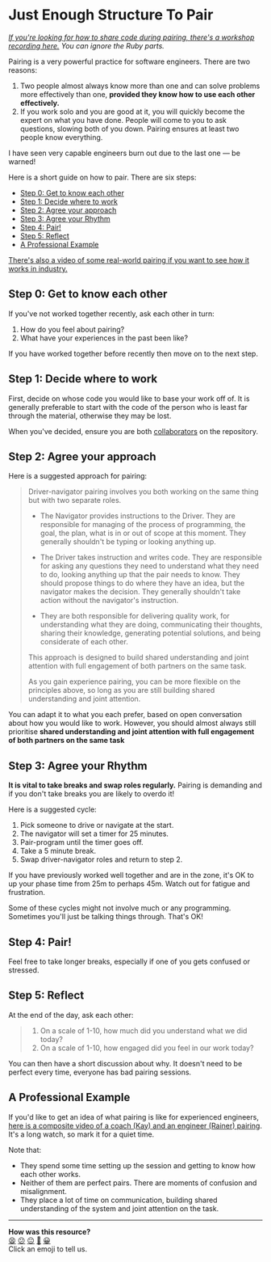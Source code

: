 # Just Enough Structure To Pair

_[If you're looking for how to share code during pairing, there's a workshop
recording here.](https://youtu.be/uLbPGE6pRdc?t=0s) You can ignore the Ruby
parts._

<!-- OMITTED -->

Pairing is a very powerful practice for software engineers. There are two
reasons:

1. Two people almost always know more than one and can solve problems more
   effectively than one, **provided they know how to use each other
   effectively.**
2. If you work solo and you are good at it, you will quickly become the expert
   on what you have done. People will come to you to ask questions, slowing both
   of you down. Pairing ensures at least two people know everything.

I have seen very capable engineers burn out due to the last one — be warned!

Here is a short guide on how to pair. There are six steps:

- [Step 0: Get to know each other](#step-0-get-to-know-each-other)
- [Step 1: Decide where to work](#step-1-decide-where-to-work)
- [Step 2: Agree your approach](#step-2-agree-your-approach)
- [Step 3: Agree your Rhythm](#step-3-agree-your-rhythm)
- [Step 4: Pair!](#step-4-pair)
- [Step 5: Reflect](#step-5-reflect)
- [A Professional Example](#a-professional-example)

[There's also a video of some real-world pairing if you want to see how it works
in industry.](#a-professional-example)

## Step 0: Get to know each other

If you've not worked together recently, ask each other in turn:

1. How do you feel about pairing?
2. What have your experiences in the past been like?

If you have worked together before recently then move on to the next step.

## Step 1: Decide where to work

First, decide on whose code you would like to base your work off of. It is
generally preferable to start with the code of the person who is least far
through the material, otherwise they may be lost.

When you've decided, ensure you are both
[collaborators](just_enough_git.md#add-a-collaborator) on the repository.

## Step 2: Agree your approach

Here is a suggested approach for pairing:

> Driver-navigator pairing involves you both working on the same thing but with
> two separate roles.
> 
> * The Navigator provides instructions to the Driver. They are responsible for
>   managing of the process of programming, the goal, the plan, what is in or
>   out of scope at this moment. They generally shouldn't be typing or looking
>   anything up.
> 
> * The Driver takes instruction and writes code. They are responsible for
>   asking any questions they need to understand what they need to do, looking
>   anything up that the pair needs to know. They should propose things to do
>   where they have an idea, but the navigator makes the decision. They
>   generally shouldn't take action without the navigator's instruction.
> 
> * They are both responsible for delivering quality work, for understanding
>   what they are doing, communicating their thoughts, sharing their knowledge,
>   generating potential solutions, and being considerate of each other.
> 
> This approach is designed to build shared understanding and joint attention
> with full engagement of both partners on the same task. 
> 
> As you gain experience pairing, you can be more flexible on the principles
> above, so long as you are still building shared understanding and joint
> attention.

You can adapt it to what you each prefer, based on open conversation about how
you would like to work. However, you should almost always still prioritise
**shared understanding and joint attention with full engagement of both partners
on the same task**

## Step 3: Agree your Rhythm

**It is vital to take breaks and swap roles regularly.** Pairing is demanding
and if you don't take breaks you are likely to overdo it!

Here is a suggested cycle:

1. Pick someone to drive or navigate at the start.
2. The navigator will set a timer for 25 minutes.
3. Pair-program until the timer goes off.
4. Take a 5 minute break.
5. Swap driver-navigator roles and return to step 2.

If you have previously worked well together and are in the zone, it's OK to up
your phase time from 25m to perhaps 45m. Watch out for fatigue and frustration.

Some of these cycles might not involve much or any programming. Sometimes you'll
just be talking things through. That's OK!

## Step 4: Pair!

Feel free to take longer breaks, especially if one of you gets confused or
stressed.

## Step 5: Reflect

At the end of the day, ask each other:

> 1. On a scale of 1-10, how much did you understand what we did today?
> 2. On a scale of 1-10, how engaged did you feel in our work today?

You can then have a short discussion about why. It doesn't need to be perfect
every time, everyone has bad pairing sessions.

## A Professional Example

If you'd like to get an idea of what pairing is like for experienced engineers,
[here is a composite video of a coach (Kay) and an engineer (Rainer)
pairing](https://www.youtube.com/watch?v=_KdWFxNqei8). It's a long watch, so
mark it for a quiet time.

Note that:

* They spend some time setting up the session and getting to know how each other
  works.
* Neither of them are perfect pairs. There are moments of confusion and
  misalignment.
* They place a lot of time on communication, building shared understanding of
  the system and joint attention on the task.


<!-- BEGIN GENERATED SECTION DO NOT EDIT -->

---

**How was this resource?**  
[😫](https://airtable.com/shrUJ3t7KLMqVRFKR?prefill_Repository=makersacademy%2Fgolden-square-in-python&prefill_File=pills%2Fjust_enough_pairing.md&prefill_Sentiment=😫) [😕](https://airtable.com/shrUJ3t7KLMqVRFKR?prefill_Repository=makersacademy%2Fgolden-square-in-python&prefill_File=pills%2Fjust_enough_pairing.md&prefill_Sentiment=😕) [😐](https://airtable.com/shrUJ3t7KLMqVRFKR?prefill_Repository=makersacademy%2Fgolden-square-in-python&prefill_File=pills%2Fjust_enough_pairing.md&prefill_Sentiment=😐) [🙂](https://airtable.com/shrUJ3t7KLMqVRFKR?prefill_Repository=makersacademy%2Fgolden-square-in-python&prefill_File=pills%2Fjust_enough_pairing.md&prefill_Sentiment=🙂) [😀](https://airtable.com/shrUJ3t7KLMqVRFKR?prefill_Repository=makersacademy%2Fgolden-square-in-python&prefill_File=pills%2Fjust_enough_pairing.md&prefill_Sentiment=😀)  
Click an emoji to tell us.

<!-- END GENERATED SECTION DO NOT EDIT -->
